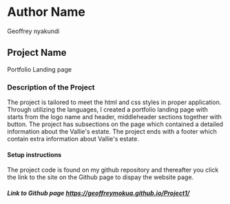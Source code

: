 # Author Name
Geoffrey nyakundi
## Project Name
Portfolio Landing page
### Description of the Project
The project is tailored to meet the html and css styles in proper application. Through utilizing the languages, I created a portfolio landing page with starts from the logo name and header, middleheader sections  together with button. The project has subsections on the page which contained a detailed information about the Vallie's estate. The project ends with a footer which contain extra information about Vallie's estate.
#### Setup instructions
The project code is found on my github repository and thereafter you click the link to the site on the Github page to dispay the website page.
##### Link to Github page https://geoffreymokua.github.io/Project1/

